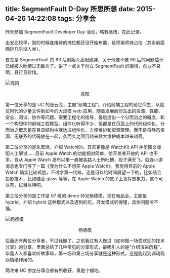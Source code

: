 title: SegmentFault D-Day 所思所想
date: 2015-04-26 14:22:08
tags: 分享会
---
昨天参加 SegmentFault Developer Day 活动，略有感悟，在此记录。

出发比较早，到的时候连接待的摊位都还没开始布置，给师弟师妹占位（其实前面两排几乎没人坐）。

首先是 SegmentFault 的 90 后创始人高阳致辞，关于他像不像 90 后的问题估计已经被人吐槽过无数次了。讲了一点关于创立 SegmentFault 的事情，创业不易啊，且行且珍惜。

![高阳](http://i2.tietuku.com/58f87b4d3f39d6f2.jpg)

<p style="text-align: center;">高阳</p>

第一位分享的是 UC 的张云龙，主题“前端工程”。介绍前端工程的前世今生，从蛮荒时代的少量文件到如今的大规模 web 应用，随着发展而衍生出的资源、性能、安全、测试、协作等问题，需要工程化的指导，最后提出一个分而治之的概念，和一个构想中的前端工程模型。组件化听得不少，但都是在页面上的代码组件化，分而治之概念是在目录结构中就达成组件化，方便维护和资源管理。而不是将静态资源、无联系的代码放在一起，久而久之项目越来越大维护成本越来越高。

第二位分享的是朱宏旭，介绍 WatchKit。其实更像是 WatchKit API 手册图文版配人工解说……目前 Apple Watch 的功能相对简单，给开发者开放的 API 也不多。自从 Apple Watch 发布以来一直被各路人士所吐槽，段子满天飞，就连小道消息也专门写了一篇《我为什么不想买 Apple Watch》。我觉得目前的 Apple Watch 确实比较鸡肋，不过才第一代嘛，还是可以给时间展望一下的，比如结合投影技术，比如结合 glass 等等，在 Apple Watch 的底子上发挥想象力，这个可以有，拭目以待吧。

第三位分享的是工作室 07 级的 demo 师兄杨德模，现在唯品会，主题是 hybrid。介绍 hybrid 这种模式以及遇到的坑。开发模式听得懂，具体问题听不懂。

![杨德模](http://i2.tietuku.com/bf6544e96a08ef3d.jpg)

<p style="text-align: center;">杨德模</p>

后面还有两位分享者，不过我撤了。之前看过有人做过《如何做一场受欢迎的技术分享》的分享，里面总结了几种常见的分享形式，最吸引人的是“介绍演进历程”，毕竟人人都喜欢听故事嘛，第一场和第三场分享就是这种形式，还是能起到调动观众情绪作用的。

两次来 UC 参加分享会都有所收获，真是个福地。